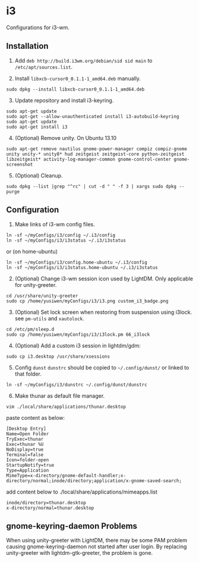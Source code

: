 i3
==
Configurations for i3-wm.

Installation
------------

1. Add `deb http://build.i3wm.org/debian/sid sid main` to `/etc/apt/sources.list`.

2. Install `libxcb-cursor0_0.1.1-1_amd64.deb` manually.
```
sudo dpkg --install libxcb-cursor0_0.1.1-1_amd64.deb
```

3. Update repository and install i3-keyring.
```
sudo apt-get update
sudo apt-get --allow-unauthenticated install i3-autobuild-keyring
sudo apt-get update
sudo apt-get install i3
```

4. (Optional) Remove unity.
On Ubuntu 13.10
```
sudo apt-get remove nautilus gnome-power-manager compiz compiz-gnome unity unity-* unity8* hud zeitgeist zeitgeist-core python-zeitgeist libzeitgeist* activity-log-manager-common gnome-control-center gnome-screenshot
```

5. (Optional) Cleanup.
```
sudo dpkg --list |grep "^rc" | cut -d " " -f 3 | xargs sudo dpkg --purge
```

Configuration
-------------

1. Make links of i3-wm config files.
```
ln -sf ~/myConfigs/i3/config ~/.i3/config
ln -sf ~/myConfigs/i3/i3status ~/.i3/i3status
```
or (on home-ubuntu)
```
ln -sf ~/myConfigs/i3/config.home-ubuntu ~/.i3/config
ln -sf ~/myConfigs/i3/i3status.home-ubuntu ~/.i3/i3status
```

2. (Optional) Change i3-wm session icon used by LightDM. Only applicable for unity-greeter.
```
cd /usr/share/unity-greeter
sudo cp /home/yusiwen/myConfigs/i3/i3.png custom_i3_badge.png 
```

3. (Optional) Set lock screen when restoring from suspension using i3lock.
   see `pm-utils` and `xautolock`.
```
cd /etc/pm/sleep.d
sudo cp /home/yusiwen/myConfigs/i3/i3lock.pm 66_i3lock
```

4. (Optional) Add a custom i3 session in lightdm/gdm:
```
sudo cp i3.desktop /usr/share/xsessions
```

5. Config `dunst`
`dunstrc` should be copied to `~/.config/dunst/` or linked to that folder.
```
ln -sf ~/myConfigs/i3/dunstrc ~/.config/dunst/dunstrc
```

6. Make thunar as default file manager.
```
vim ./local/share/applications/thunar.desktop
```
paste content as below:
```
[Desktop Entry]
Name=Open Folder
TryExec=thunar
Exec=thunar %U
NoDisplay=true
Terminal=false
Icon=folder-open
StartupNotify=true
Type=Application
MimeType=x-directory/gnome-default-handler;x-directory/normal;inode/directory;application/x-gnome-saved-search;
```
add content below to ./local/share/applications/mimeapps.list
```
inode/directory=thunar.desktop
x-directory/normal=thunar.desktop
```

gnome-keyring-daemon Problems
-----------------------------

When using unity-greeter with LightDM, there may be some PAM problem causing gnome-keyring-daemon not started after user login. By replacing unity-greeter with lightdm-gtk-greeter, the problem is gone.

